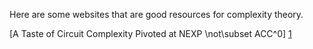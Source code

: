 Here are some websites that are good resources for complexity theory.

[A Taste of Circuit Complexity Pivoted at NEXP \not\subset ACC^0] [1]
  
[1]:http://eccc.hpi-web.de/resources/pdf/cohen.pdf
